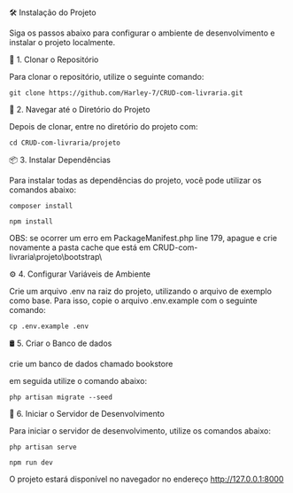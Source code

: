 🛠 Instalação do Projeto

Siga os passos abaixo para configurar o ambiente de desenvolvimento e instalar o projeto localmente.

🔄 1. Clonar o Repositório

Para clonar o repositório, utilize o seguinte comando:


```git clone https://github.com/Harley-7/CRUD-com-livraria.git```


📂 2. Navegar até o Diretório do Projeto

Depois de clonar, entre no diretório do projeto com:


```cd CRUD-com-livraria/projeto```


📦 3. Instalar Dependências

Para instalar todas as dependências do projeto, você pode utilizar os comandos abaixo:


```composer install```

```npm install```


OBS: se ocorrer um erro em PackageManifest.php line 179, apague e crie novamente a pasta cache que está em CRUD-com-livraria\projeto\bootstrap\


⚙️ 4. Configurar Variáveis de Ambiente

Crie um arquivo .env na raiz do projeto, utilizando o arquivo de exemplo como base. Para isso, copie o arquivo .env.example com o seguinte comando:


```cp .env.example .env```


🛢 5. Criar o Banco de dados

crie um banco de dados chamado bookstore

em seguida utilize o comando abaixo:


```php artisan migrate --seed``` 


🚀 6. Iniciar o Servidor de Desenvolvimento

Para iniciar o servidor de desenvolvimento, utilize os comandos abaixo:


```php artisan serve```

```npm run dev```


O projeto estará disponível no navegador no endereço http://127.0.0.1:8000

